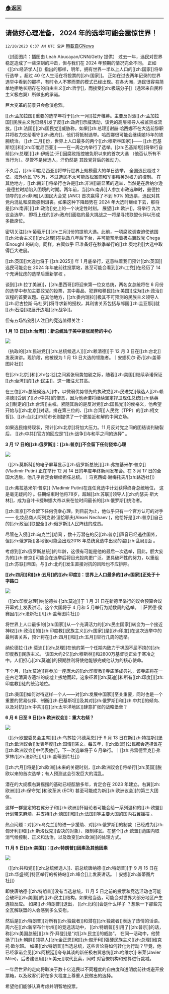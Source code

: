 ###  [:house:返回](README.md)
---


## 请做好心理准备， 2024 年的选举可能会震惊世界！
`12/20/2023 6:37 AM UTC 宝尹` [轉載自GNews](https://gnews.org/articles/2131291)

（封面图片：插图由 Leah Abucayan/CNN/Getty 提供）
过去一年，选民对世界稳定造成了一些深刻的冲击，但与我们在 2024 年预期的情况完全不同。
正如《[[zh:经济学人]]》指出的那样，明年，拥有世界一半以上人口的[[zh:国家]]将举行选举 。超过 40 亿人生活在将投票的[[zh:国家]]。
正如在过去两年记录的世界选举中看到的那样，有时令人不寒而栗的模式已经出现。在各大洲，选民很容易简单地拒绝长期存在的自由主义[[zh:哲学]]，而接受[[zh:极端分子]]（通常来自民粹主义极右翼）所做出的承诺。

巨大变革的前景只会愈演愈烈。

[[zh:孟加拉国]]重要的选举年将于[[zh:一月]]拉开帷幕。主要反对派[[zh:孟加拉国]]民族主义党已经引发了反[[zh:政府]]示威活动，该党的高层领导人被监禁或流放。[[zh:法国]][[zh:国民党]]威胁称，如果[[zh:总理]]谢赫·哈西娜不在大选前辞职并将权力交给看守[[zh:政府]]，他们将抵制选举。哈西娜很可能会继续她15年的铁腕统治。
[[zh:二月]]份，世界上人口最多的两个[[zh:穆斯林国家]]—— [[zh:巴基斯坦]]和[[zh:印度尼西亚]] ——在一周之内举行了选举。[[zh:巴基斯坦]]将举行自前[[zh:总理]][[zh:伊姆兰·汗]]因腐败指控被免职以来的首次大选 （他否认所有不当行为）。尽管不是候选人，汗仍然是  其政党背后的推动力。

不久后，[[zh:印度尼西亚]]将举行世界上规模最大的单日选举， 全国选民超过 2 亿，海外侨民 175 万，不过选民不太可能放松富商和军事精英对权力的控制。
在其他地方，[[zh:南非]]将举行也许是[[zh:非洲]]最显著的选举，当然是在后纳尔逊·曼德拉时期陷入困境的时期。两年前，当[[zh:南非]]人参加市政选举时，曼德拉领导的[[zh:非洲]]人国民大会党 (ANC) 首次赢得了不到 50% 的选票，选民对其党内混乱和腐败感到沮丧。如果这种下降趋势在 2024 年大选时继续下去，那将是[[zh:南非]][[zh:政治]]史上的一个决定性时刻。
展望[[zh:欧洲]]，将举行 九次议会选举， 即将上任的[[zh:政府]]面临的最大挑战之一将是寻找联盟伙伴以形成多数席位。

密切关注[[zh:葡萄牙]][[zh:三月]]份的提前大选。此前，一项腐败调查迫使该国[[zh:社会主义]][[zh:总理]]在执政八年后下台，并可能预示着极右翼政党 Chega (Enough) 的转向。同样，右翼似乎 已准备好在秋季举行的[[zh:奥地利]]大选中取得巨大进展。

[[zh:英国]]大选也将于 [[zh:2025]] 年 1 月底举行，这意味着我们预计[[zh:英国]]选民可能会在 2024 年年底前往投票站，甚至可能会看到[[zh:工党]]在经历了 14 个充满忧虑的选举后重新掌权 。

谈到[[zh:拉丁美洲]]，[[zh:墨西哥]]将迎来第一位女总统，两名女总统将在 6 月份的选举中参加主要政党的投票，其中毒品、犯罪和移民[[zh:美国]]成为[[zh:政治]]议程的首要议题。在其他地方，[[zh:委内瑞拉]]极其不可预测的民族主义领导人[[zh:尼古拉斯·马杜罗]]将寻求新的授权，其利害关系包括与邻国[[zh:圭亚那]]就[[zh:石油]]权展开边境[[zh:战争]]。

但有五场特别引人注目的竞选值得关注：

**1 月 13 日[[zh:台湾]]：新总统处于美中紧张局势的中心**

![](https://i.imgur.com/tOJF2ZJ.jpg)

（执政的[[zh:民进党]][[zh:总统候选人]][[zh:赖清德]]于 12 月 3 日在[[zh:台北]]发表演讲。现阶段，他被视为 1 月 13 日大选的领跑者。｜安娜贝尔·奇/[[zh:盖蒂图片社]]）

在[[zh:北京]]和[[zh:台北]]之间紧张局势加剧之际，随着[[zh:美国]]继续承诺保证[[zh:台湾]]的[[zh:民主]]，这一赌注尤其高。

在三位[[zh:总统候选人]]中，以微弱优势领先的执政党[[zh:民进党]]候选人[[zh:赖清德]]受到了[[zh:中共]]的憎恶，因为他承诺将继续坚定捍卫现任总统[[zh:蔡英文]]制定的[[zh:台湾]]主权。紧随其后的是反对党[[zh:国民党]]的侯裕义，他希望开始与[[zh:北京]]对话。排在第三位的、[[zh:台湾]]人民党（TPP）的[[zh:柯文哲]]、[[zh:台北]]市前市长则提供了一个更接近和解的中间立场。

如果选民维持现状，预计[[zh:北京]]将加大压力。11 月反对党之间的团结谈判破裂后， [[zh:中共]]官方的回应是“[[zh:战争]]与和平之间的选择”  。 

**3 月 17 日的[[zh:俄罗斯]]：[[zh:普京]]不会留下任何侥幸心理**

![](https://i.imgur.com/Zih0qNn.jpg)

（[[zh:莫斯科]]的电子屏幕显示[[zh:俄罗斯总统]][[zh:弗拉基米尔·普京]] (Vladimir Putin) 正在举行 12 月 14 日的年度年终新闻发布会。在 3 月 17 日的全国大选后，他几乎肯定会继续担任总统。｜马克西姆·谢梅托夫/[[zh:路透社]]）

 [[zh:弗拉基米尔·普京]] (Vladimir Putin)在连任竞选中计划获得终身总统地位， 这是毫无疑问的 。任期结束时他将78岁，超越[[zh:苏联]]领导人[[zh:约瑟夫·斯大林]]，成为自叶卡捷琳娜大帝以来在位时间最长的[[zh:俄罗斯]]统治者。

[[zh:普京]]不会留下任何侥幸心理。到目前为止，他似乎只有一个官方认可的对手—— 化妆品商人阿列克谢·涅恰耶夫(Alexei Nechaev )，他恰好是[[zh:普京]]自己的[[zh:政治]]联盟全[[zh:俄罗斯]]人民阵线的成员。

尽管在入侵[[zh:乌克兰]]期间 ，数十万潜在的反[[zh:普京]]声音已经逃往国外，但[[zh:俄罗斯]]各地很可能会出现2018 年总统竞选中出现的混[[zh:乱局]]面 。

考虑到[[zh:俄罗斯总统]]的年龄，这很有可能是他的最后一次选举，因此，胆大妄为的[[zh:普京]]可能会在选举后将目光投向更广泛、更具破坏性的努力，以重组[[zh:苏联]]帝国。与[[zh:北约]]发生直接对抗的风险也不应排除。

**[[zh:四月]]和[[zh:五月]]的[[zh:印度]]：世界上人口最多的[[zh:国家]]正处于十字路口**

![](https://i.imgur.com/m2uKz6h.jpg)

（[[zh:印度总理]]纳伦德拉·[[zh:莫迪]]于 1 月 31 日在新德里举行的议会预算会议开幕式上发表讲话。这个大国将于 4 月和 5 月举行为期数周的选举。｜萨贾德·侯赛因/[[zh:法新社]]/[[zh:盖蒂图片社]]）

将世界上人口最多的[[zh:国家]]从一个充满活力的[[zh:民主国家]]转变为一个接近神权[[zh:政治]]的[[zh:印度教]]民族主义[[zh:国家]]是[[zh:印度]]在这次选举中的最利害关系，预计将在[[zh:四月]]和[[zh:五月]]举行几周的选举。 

纳伦德拉·[[zh:莫迪]][[zh:总理]]在他的第一个任期内致力于巩固不屈不挠的[[zh:印度教]]民族主义。 该国大约2亿[[zh:穆斯林]]和2800万基督徒正处于寒冷之中。人们担心[[zh:莫迪]]的预期胜利将使他能够完成他认为的核心使命。 

下个月，[[zh:莫迪]]将参加一座庞大的[[zh:印度教]]寺庙落成典礼，该寺庙将在一座古老清真寺遗址的废墟上拔地而起，这象征着[[zh:莫迪]]和所有[[zh:印度]][[zh:印度教]]徒的统治地位。

[[zh:美国]]如何对待这样一个人——对[[zh:发展中国家]]至关重要，同时也是一个重要的贸易伙伴、制衡[[zh:巴基斯坦]]及其对[[zh:俄罗斯]]和[[zh:中共]]的倾向、以及对抗[[zh:中共]]在[[zh:太平洋地区]]肆意扩张的战略堡垒？

**6 月 6 日至 9 日[[zh:欧洲议会]]：重大右倾？**

![](https://i.imgur.com/BaHKPuD.jpg)

（[[zh:欧盟委员会主席]][[zh:乌苏拉·冯德莱恩]]于 9 月 13 日在斯[[zh:特拉斯]]堡[[zh:欧洲议会]]发表年度[[zh:国情]]咨文。每五年，[[zh:欧盟]]公民都会选择谁在[[zh:欧洲议会]]中代表他们，下一次选举将于 6 月举行。｜[[zh:弗雷德里克]]·弗罗林/[[zh:法新社]]/[[zh:盖蒂图片社]]）

[[zh:六月]]将是[[zh:欧洲]]未来的关键时刻，[[zh:欧洲议会]]将举行[[zh:英国]]脱欧以来的首次选举；有人预测这会引发巨大的混乱。

潜在的大规模右翼摇摆的基础已经酝酿多年，肯定会在 2023 年建立。右翼[[zh:欧洲]][[zh:保守党]]和改革派 (ECR) 甚至可能成为新[[zh:欧洲议会]]的第三大团体。 

这样一群坚定的右翼分子和[[zh:欧洲]]怀疑论者可能会给一系列温和的[[zh:欧盟]]计划带来麻烦，并支持[[zh:德国]]和[[zh:法国]]等主要大国的国内右翼摇摆 。

热点问题：对[[zh:乌克兰]]的进一步援助、对[[zh:俄罗斯]]的制裁（已经成为[[zh:匈牙利]]和[[zh:斯洛伐克]]否决的对象）、限制移民、在整个[[zh:欧盟]]范围内取消气候控制、正义和法治，以及改变[[zh:欧洲]]的处理方式。

**11 月 5 日[[zh:美国]]：[[zh:特朗普]]因素及其他因素**

![](https://i.imgur.com/xebmp2O.jpg)

（[[zh:共和党]][[zh:总统候选人]]、前总统唐纳德·[[zh:特朗普]]于 9 月 15 日在[[zh:华盛顿]]特区举行的祈祷站[[zh:峰会]]上发表讲话。｜安娜\[[zh:盖蒂图片社]]）

即使唐纳德·[[zh:特朗普]]没有当选总统，11 月 5 日之前的投票和竞选活动也可能会破坏[[zh:美国]]的[[zh:民主]]结构。如果他当选，可能会对世界大部分地区产生连锁反应。
如果[[zh:特朗普]]退出， [[zh:北约]]会是什么样子 ？想象一下那些完全瓦解联盟的人会感到多么安慰。

然后是[[zh:特朗普]]对所有[[zh:独裁者]]和潜在[[zh:独裁者]]表达了热情的话语。周六在[[zh:新罕布什尔州]]的竞选活动中， [[zh:特朗普]]引用了[[zh:普京]]的话，称[[zh:美国总统]][[zh:乔·拜登]]是“对[[zh:民主]]的威胁”。 在同一活动中，他赞扬了[[zh:朝鲜]]领导人[[zh:金正恩]]和[[zh:匈牙利]]强硬民族主义[[zh:总理]]维克托·欧尔班。
如果[[zh:特朗普]]当选总统，这些言论将如何转化为行动？毕竟，他已经承诺会见[[zh:阿根廷]]夸夸其谈的新任极右翼总统[[zh:哈维尔]]·米莱(Javier Milei)，后者建议用[[zh:美元]]取代比索，同时 对官僚机构和预算进行裁减。

一年后世界的走向将取决于数十亿选民以不同程度的自由度和透明度前往或避开投票箱，以及政客们将在多大程度上尊重人民做出的选择。

希望他们能够认真考虑并明智地投票。



